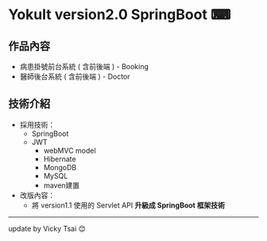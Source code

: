 # Yokult version2.0 SpringBoot ⌨
## 作品內容
* 病患掛號前台系統 ( 含前後端 ) - Booking
* 醫師後台系統 ( 含前後端 ) - Doctor
## 技術介紹
* 採用技術：
  * SpringBoot
  * JWT
	* webMVC model
	* Hibernate 
	* MongoDB 
	* MySQL
	* maven建置
* 改版內容：
	* 將 version1.1 使用的 Servlet API **升級成 SpringBoot 框架技術**
---
update by Vicky Tsai 😊
